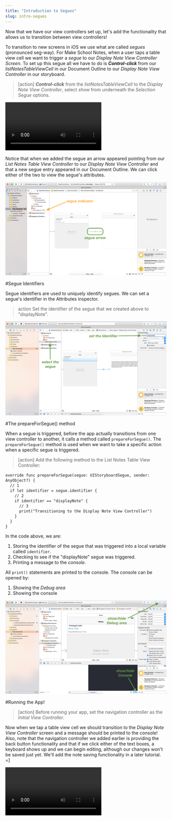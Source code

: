 ```yaml
---
title: "Introduction to Segues"
slug: intro-segues
---
```


Now that we have our view controllers set up, let's add the functionality that allows us to transition between view controllers!

To transition to new screens in iOS we use what are called *segues* (pronounced seg-way). For Make School Notes, when a user taps a table view cell we want to trigger a *segue* to our *Display Note View Controller Screen*. To set up this segue all we have to do is ***Control-click*** from our *listNotesTableViewCell* in our Document Outline to our *Display Note View Controller* in our storyboard.

> [action]
***Control-click*** from the *listNotesTableViewCell* to the *Display Note View Controller*, select *show* from underneath the *Selection Segue* options.
>
![ms-video](https://s3.amazonaws.com/mgwu-misc/Make+School+Notes/segue.mov)

Notice that when we added the segue an arrow appeared pointing from our *List Notes Table View Controller* to our *Display Note View Controller* and that a new segue entry appeared in our Document Outline. We can click either of the two to view the segue's attributes.

 ![image showing changes from segue](./images/segue.png)

#Segue Identifiers

Segue identifiers are used to uniquely identify segues. We can set a segue's identifier in the Attributes inspector.

> action
Set the identifier of the segue that we created above to "displayNote".
>
![image showing changes from segue](./images/segue-id.png)

#The prepareForSegue() method

<!-- ACTION: Explicitly spell out that students will never actually have to call PrepareForSegue themselves.  Make it clear that apple calls this without needing to be told to call it when a segue is performed.  To help students better grasp this, consider using viewDidLoad() as an example of this. Also spell out that this function is NOT responsible for actually calling/performing the segue itself.   -->

When a segue is triggered, before the app actually transitions from one view controller to another, it calls a method called `prepareForSegue()`. The `prepareForSegue()` method is used when we want to take a specific action when a specific segue is triggered.

> [action]
Add the following method to the List Notes Table View Controller:
>
    override func prepareForSegue(segue: UIStoryboardSegue, sender: AnyObject?) {
      // 1
      if let identifier = segue.identifier {
        // 2
        if identifier == "displayNote" {
          // 3
          print("Transitioning to the Display Note View Controller")
        }
      }
    }
>

In the code above, we are:

1. Storing the identifier of the segue that was triggered into a local variable called `identifier`.
2. Checking to see if the "displayNote" segue was triggered.
3. Printing a message to the *console*.

All `print()` statements are printed to the console. The console can be opened by:

1. Showing the *Debug area*
2. Showing the console

![opening the console](./images/console.png)

#Running the App!

<!-- ACTION: Add a quick video showing how to do this   -->

> [action]
Before running your app, set the navigation controller as the *Initial View Controller*.

Now when we tap a table view cell we should transition to the *Display Note View Controller* screen and a message should be printed to the console! Also, note that the navigation controller we added earlier is providing the back button functionality and that if we click either of the text boxes, a keyboard shows up and we can begin editing, although our changes won't be saved just yet. We'll add the note saving functionality in a later tutorial. =]

![ms-video](https://s3.amazonaws.com/mgwu-misc/Make+School+Notes/P05-complete.mov)

<!-- ACTION: Add a tl;dr info box containing all steps they should have completed on this page of the tutorial.  For an example, see page 1 of tutorial.   -->

